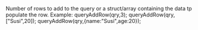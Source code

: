 Number of rows to add to the query or a struct/array containing the data tp populate the row.
		Example:
		queryAddRow(qry,3);
		queryAddRow(qry,["Susi",20]);
		queryAddRow(qry,{name:"Susi",age:20});
		
